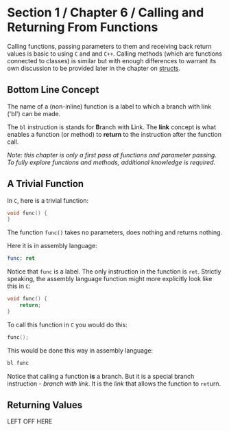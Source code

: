 # Section 1 / Chapter 6 / Calling and Returning From Functions

Calling functions, passing parameters to them and receiving back return values is basic to using `C` and and `C++`. Calling methods (which are functions connected to classes) is similar but with enough differences to warrant its own discussion to be provided later in the chapter on [structs](../struct/structs.md).

## Bottom Line Concept

The name of a (non-inline) function is a label to which a branch with link ('bl') can be made.

The `bl` instruction is stands for **B**ranch with **L**ink. The **link** concept is what enables a function (or method) to **return** to the instruction after the function call.

*Note: this chapter is only a first pass at functions and parameter passing. To fully explore functions and methods, additional knowledge is required.*

## A Trivial Function

In `C`, here is a trivial function:

```c
void func() {
}
```

The function `func()` takes no parameters, does nothing and returns nothing.

Here it is in assembly language:

```asm
func: ret
```

Notice that `func` is a label. The only instruction in the function is `ret`. Strictly speaking, the assembly language function might more explicitly look like this in `C`:

```c
void func() {
	return;
}
```

To call this function in `C` you would do this:

```c
func();
```

This would be done this way in assembly language:

```asm
bl func
```

Notice that calling a function **is** a branch. But it is a special branch instruction - *branch with link*. It is the *link* that allows the function to `ret`urn.

## Returning Values

LEFT OFF HERE
